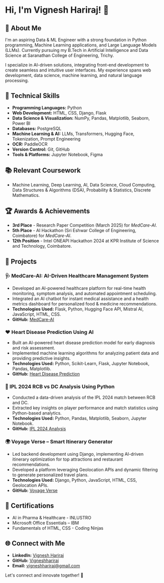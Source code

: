 # Hi, I'm Vignesh Hariraj! 👋

## 🚀 About Me

I'm an aspiring Data & ML Engineer with a strong foundation in Python programming, Machine Learning applications, and Large Language Models (LLMs). Currently pursuing my B.Tech in Artificial Intelligence and Data Science at Saranathan College of Engineering, Trichy.

I specialize in AI-driven solutions, integrating front-end development to create seamless and intuitive user interfaces. My experience spans web development, data science, machine learning, and natural language processing.

## 🔧 Technical Skills
- **Programming Languages:** Python
- **Web Development:** HTML, CSS, Django, Flask
- **Data Science & Visualization:** NumPy, Pandas, Matplotlib, Seaborn, Power BI
- **Databases:** PostgreSQL
- **Machine Learning & AI:** LLMs, Transformers, Hugging Face, Tokenization, Prompt Engineering
- **OCR:** PaddleOCR
- **Version Control:** Git, GitHub
- **Tools & Platforms:** Jupyter Notebook, Figma

## 📚 Relevant Coursework
- Machine Learning, Deep Learning, AI, Data Science, Cloud Computing, Data Structures & Algorithms (DSA), Probability & Statistics, Discrete Mathematics.

## 🏆 Awards & Achievements
- **3rd Place** - Research Paper Competition (March 2025) for *MedCare-AI*.
- **5th Place** - AI Hackathon (Sri Eshwar College of Engineering, Coimbatore) for *MedCare-AI*.
- **12th Position** - Intel ONEAPI Hackathon 2024 at KPR Institute of Science and Technology, Coimbatore.

## 📌 Projects

### 🩺 MedCare-AI: AI-Driven Healthcare Management System
- Developed an AI-powered healthcare platform for real-time health monitoring, symptom analysis, and automated appointment scheduling.
- Integrated an AI chatbot for instant medical assistance and a health metrics dashboard for personalized food & medicine recommendations.
- **Technologies Used:** Flask, Python, Hugging Face API, Mistral AI, JavaScript, HTML, CSS.
- **GitHub:** [MedCare-AI](https://github.com/Vigneshhariraj/MedCare-AI.git)

### ❤️ Heart Disease Prediction Using AI
- Built an AI-powered heart disease prediction model for early diagnosis and risk assessment.
- Implemented machine learning algorithms for analyzing patient data and providing predictive insights.
- **Technologies Used:** Python, Scikit-Learn, Flask, Jupyter Notebook, Pandas, Matplotlib.
- **GitHub:** [Heart Disease Prediction](https://github.com/Vigneshhariraj/Heart-disease-Prediction-.git)

### 🏏 IPL 2024 RCB vs DC Analysis Using Python
- Conducted a data-driven analysis of the IPL 2024 match between RCB and DC.
- Extracted key insights on player performance and match statistics using Python-based analytics.
- **Technologies Used:** Python, Pandas, Matplotlib, Seaborn, Jupyter Notebook.
- **GitHub:** [IPL 2024 Analysis](https://github.com/Vigneshhariraj/IPL-2024-RCB-vs-DC-Analysis-using-Python.git)

### 🌍 Voyage Verse – Smart Itinerary Generator
- Led backend development using Django, implementing AI-driven itinerary optimization for top attractions and restaurant recommendations.
- Developed a platform leveraging Geolocation APIs and dynamic filtering to generate personalized travel plans.
- **Technologies Used:** Django, Python, JavaScript, HTML, CSS, Geolocation APIs.
- **GitHub:** [Voyage Verse](https://github.com/Vigneshhariraj/Voyage_Verse.git)

## 📜 Certifications
- AI in Pharma & Healthcare - INLUSTRO
- Microsoft Office Essentials – IBM
- Fundamentals of HTML, CSS - Coding Ninjas

## 🌐 Connect with Me
- **LinkedIn:** [Vignesh Hariraj](https://www.linkedin.com/in/vigneshhariraj)
- **GitHub:** [Vigneshhariraj](https://www.github.com/Vigneshhariraj)
- **Email:** [vigneshhariraj@gmail.com](mailto:vigneshhariraj@gmail.com)

Let's connect and innovate together! 🚀

